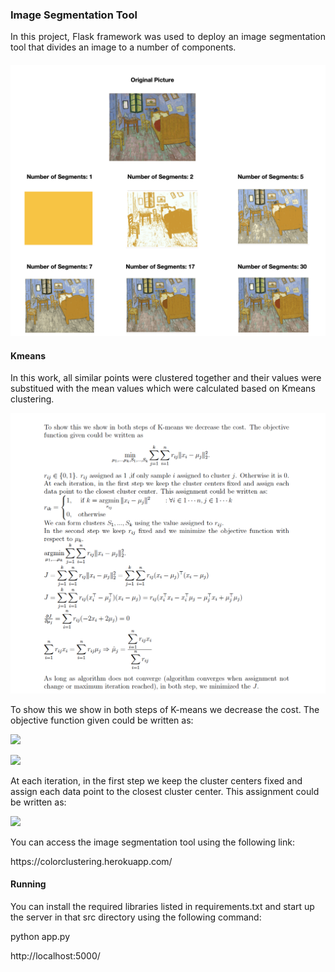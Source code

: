 ### Image Segmentation Tool 
<p align = "justify">
In this project,  Flask framework was used to deploy an image segmentation tool that divides an image to a number of components. 
</p>

#### 
<p align = "center">
	<img src = "https://github.com/rojinnew/image_segmentation/blob/master/segments.png">
</p>

#### Kmeans 
In this work, all similar points were clustered together and their values were substitued with the mean values which were calculated based on Kmeans clustering.
<p align = "center" width = "200px">
	<img src = "https://github.com/rojinnew/image_segmentation/blob/master/kmeans.png">
</p>

<p>
To show this we show in both steps of K-means we decrease the cost.
The objective function given could be written as:
</p>

<p>
<img src="https://render.githubusercontent.com/render/math?math=\textrm{minimum}_{\mu_1,...,\mu_k,S_1,...,S_k}\sum_{j=1}^k\sum_{i=1}^n r_{ij}\|x_i-\mu_j\|_2^2.">
</p>
<p>
<img src="https://render.githubusercontent.com/render/math?math=r_{ij} \in \{0,1\}.r_{ij} \text{assigned as 1 ,if only sample i assigned to cluster j. Otherwise it is 0.}">
</p>

At each iteration, in the first step we keep the cluster centers fixed and assign each data point to the closest cluster center. This assignment could be written as:

<img src="https://render.githubusercontent.com/render/math?math=r_{ik}= 1,\text{ if }  k = \argmin_{r_{ij} } \| x_i - \mu_j \|^2   ">





You can access the image segmentation tool using the following link:
<p align = "left">
https://colorclustering.herokuapp.com/
</p>
 
#### Running 
You can install the required libraries listed in requirements.txt and start up the server in that src directory using the following command: 
 
python app.py 
 
http://localhost:5000/
